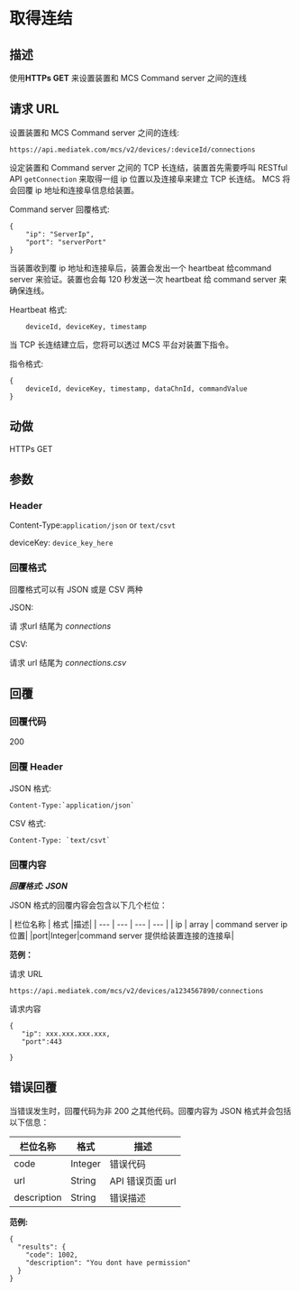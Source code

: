 # 取得连结


## 描述

使用**HTTPs GET** 来设置装置和 MCS Command server 之间的连线


## 请求 URL

设置装置和 MCS Command server 之间的连线:

```
https://api.mediatek.com/mcs/v2/devices/:deviceId/connections

```

设定装置和 Command server 之间的 TCP 长连结，装置首先需要呼叫 RESTful API `getConnection` 来取得一组 ip 位置以及连接阜来建立 TCP 长连结。 MCS 将会回覆 ip 地址和连接阜信息给装置。

Command server 回覆格式:

```
{
    "ip": "ServerIp",
    "port": "serverPort"
}

```

当装置收到覆 ip 地址和连接阜后，装置会发出一个 heartbeat 给command server 来验证。装置也会每 120 秒发送一次 heartbeat 给 command server 来确保连线。


Heartbeat 格式:

```
    deviceId, deviceKey, timestamp

```

当 TCP 长连结建立后，您将可以透过 MCS 平台对装置下指令。

指令格式:
```
{
    deviceId, deviceKey, timestamp, dataChnId, commandValue
}

```

## 动做
HTTPs GET


## 参数
### Header


Content-Type:`application/json` or `text/csvt`


deviceKey: `device_key_here`


### 回覆格式
回覆格式可以有 JSON 或是 CSV 两种

JSON:

请 求url 结尾为 *connections*


CSV:

请求 url 结尾为 *connections.csv*


## 回覆

### 回覆代码
200

### 回覆 Header
JSON 格式:
```
Content-Type:`application/json`
```
CSV 格式:
```
Content-Type: `text/csvt`
```

### 回覆内容

***回覆格式: JSON***

JSON 格式的回覆内容会包含以下几个栏位：

| 栏位名称 | 格式 |描述|
| --- | --- | --- | --- |
| ip | array | command server ip位置|
|port|Integer|command server 提供给装置连接的连接阜|


**范例：**

请求  URL
```
https://api.mediatek.com/mcs/v2/devices/a1234567890/connections
```

请求内容

```
{
   "ip": xxx.xxx.xxx.xxx,
   "port":443

}
```


## 错误回覆

当错误发生时，回覆代码为非 200 之其他代码。回覆内容为 JSON 格式并会包括以下信息：

| 栏位名称 | 格式 |描述|
| --- | --- | --- |
| code | Integer | 错误代码 |
| url | String | API 错误页面 url|
| description | String | 错误描述 |

**范例:**

```
{
  "results": {
    "code": 1002,
    "description": "You dont have permission"
  }
}
```
